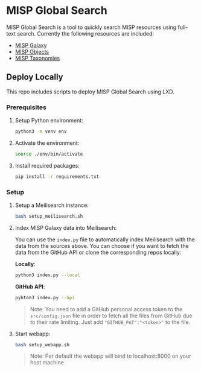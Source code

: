 # MISP Global Search

MISP Global Search is a tool to quickly search MISP resources using full-text search. Currently the following resources are included: 

- [MISP Galaxy](https://github.com/MISP/misp-galaxy)
- [MISP Objects](https://github.com/MISP/misp-objects)
- [MISP Taxonomies](https://github.com/MISP/misp-taxonomies)

## Deploy Locally

This repo includes scripts to deploy MISP Global Search using LXD. 

### Prerequisites

1. Setup Python environment:
    ```bash
    python3 -m venv env
    ```

2. Activate the environment:
    ```bash
    source ./env/bin/activate
    ```

3. Install required packages:
    ```bash
    pip install -r requirements.txt
    ```

### Setup

1. Setup a Meilisearch instance:
    ```bash
    bash setup_meilisearch.sh
    ```

2. Index MISP Galaxy data into Meilisearch:

    You can use the `index.py` file to automatically index Meilisearch with the data from the sources above. You can choose if you want to fetch the data from the GitHub API or clone the corresponding repos locally:

    **Locally**:
    ```bash
    python3 index.py --local
    ```

    **GitHub API**:
    ```bash
    pyhton3 index.py --api
    ```

    > Note: You need to add a GitHub personal access token to the `src/config.json` file in order to fetch all the files from GitHub due to their rate limiting. Just add `"GITHUB_PAT":"<token>"` to the file.


3. Start webapp:
    ```bash
    bash setup_webapp.sh
    ```
    > Note: Per default the webapp will bind to localhost:8000 on your host machine

